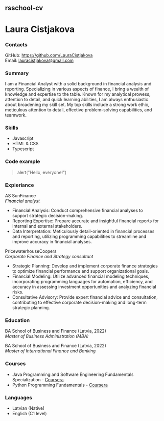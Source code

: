 ## rsschool-cv
# Laura Cistjakova
### Contacts  
GitHub: https://github.com/LauraCistjakova  
Email: lauracistjakova@gmail.com
### Summary
I am a Financial Analyst with a solid background in financial analysis and reporting. Specializing in various aspects of finance, I bring a wealth of knowledge and expertise to the table. Known for my analytical prowess, attention to detail, and quick learning abilities, I am always enthusiastic about broadening my skill set. My top skills include a strong work ethic, meticulous attention to detail, effective problem-solving capabilities, and teamwork. 
### Skills
* Javascript
* HTML & CSS
* Typescript
### Code example
> alert("Hello, everyone!")
### Expieriance
AS SunFinance  
_Financial analyst_
* Financial Analysis: Conduct comprehensive financial analyses to support strategic decision-making.
* Reporting Expertise: Prepare accurate and insightful financial reports for internal and external stakeholders.
* Data Interpretation: Meticulously detail-oriented in financial processes and reporting, utilizing programming capabilities to streamline and improve accuracy in financial analyses.  

PricewaterhouseCoopers  
_Corporate Finance and Strategy consultant_
* Strategic Planning: Develop and implement corporate finance strategies to optimize financial performance and support organizational goals.
* Financial Modeling: Utilize advanced financial modeling techniques, incorporating programming languages for automation, efficiency, and accuracy in assessing investment opportunities and analyzing financial risks.
* Consultative Advisory: Provide expert financial advice and consultation, contributing to effective corporate decision-making and long-term strategic planning.
### Education
BA School of Business and Finance (Latvia, 2022)  
_Master of Business Administration (MBA)_  

BA School of Business and Finance (Latvia, 2022)  
_Master of International Finance and Banking_
### Courses
* Java Programming and Software Engineering Fundamentals Specialization - [Coursera](https://www.coursera.org/specializations/java-programming)
* Python Programming Fundamentals - [Coursera](https://www.coursera.org/learn/python-programming-fundamentals)
### Languages
* Latvian (Native)
* English (C1 level)
